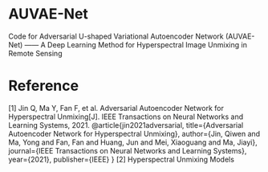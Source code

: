 # AUVAE-Net
Code for Adversarial U-shaped Variational Autoencoder Network (AUVAE-Net) —— A Deep Learning Method for Hyperspectral Image Unmixing in Remote Sensing
# Reference
[1] Jin Q, Ma Y, Fan F, et al. Adversarial Autoencoder Network for Hyperspectral Unmixing[J]. IEEE Transactions on Neural Networks and Learning Systems, 2021.
@article{jin2021adversarial,
  title={Adversarial Autoencoder Network for Hyperspectral Unmixing},
  author={Jin, Qiwen and Ma, Yong and Fan, Fan and Huang, Jun and Mei, Xiaoguang and Ma, Jiayi},
  journal={IEEE Transactions on Neural Networks and Learning Systems},
  year={2021},
  publisher={IEEE}
}
[2] Hyperspectral Unmixing Models
